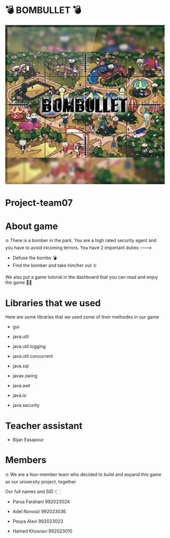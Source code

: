 
# 💣 BOMBULLET 💣
<img src="/src/main/resources/logo/logo.jpg" width="525" >

# Project-team07
# About game
 ❇️ There is a bomber in the park. You are a high rated security agent and you have to avoid incoming terrors. You have 2 important duties --->
* Defuse the bombs 💣
* Find the bomber and take him/her out ☠️
 
We also put a game tutorial in the dashboard that you can read and enjoy the game 🌹🌹

# Libraries that we used
Here are some libraries that we used some of their methodes in our game

* gui

* java.util

* java.util.logging

* java.util.concurrent

* java.sql

* javax.swing

* java.awt

* java.io

* java.security

# Teacher assistant
* Bijan Easapour

# Members
 ❇️ We are a four-member team who decided to build and expand this game as our university project, together

Our full names and SID 👇🏻
* Parsa Farahani 992023024

* Adel Noroozi 992023036 

* Pouya Alavi 992023023 

* Hamed Khosravi 992023010
